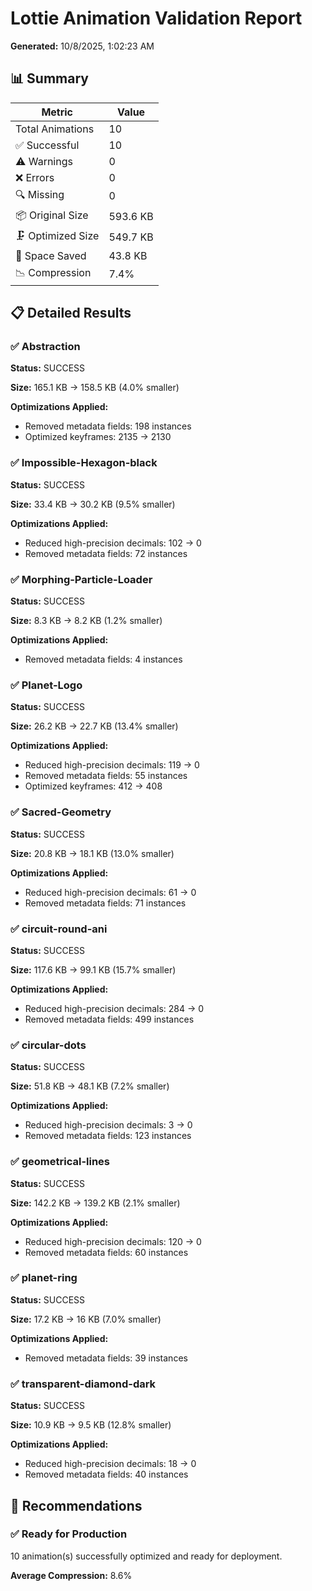 # Lottie Animation Validation Report

**Generated:** 10/8/2025, 1:02:23 AM

## 📊 Summary

| Metric | Value |
|--------|-------|
| Total Animations | 10 |
| ✅ Successful | 10 |
| ⚠️ Warnings | 0 |
| ❌ Errors | 0 |
| 🔍 Missing | 0 |
| 📦 Original Size | 593.6 KB |
| 🗜️ Optimized Size | 549.7 KB |
| 💾 Space Saved | 43.8 KB |
| 📉 Compression | 7.4% |

## 📋 Detailed Results

### ✅ Abstraction

**Status:** SUCCESS

**Size:** 165.1 KB → 158.5 KB (4.0% smaller)

**Optimizations Applied:**
- Removed metadata fields: 198 instances
- Optimized keyframes: 2135 → 2130

### ✅ Impossible-Hexagon-black

**Status:** SUCCESS

**Size:** 33.4 KB → 30.2 KB (9.5% smaller)

**Optimizations Applied:**
- Reduced high-precision decimals: 102 → 0
- Removed metadata fields: 72 instances

### ✅ Morphing-Particle-Loader

**Status:** SUCCESS

**Size:** 8.3 KB → 8.2 KB (1.2% smaller)

**Optimizations Applied:**
- Removed metadata fields: 4 instances

### ✅ Planet-Logo

**Status:** SUCCESS

**Size:** 26.2 KB → 22.7 KB (13.4% smaller)

**Optimizations Applied:**
- Reduced high-precision decimals: 119 → 0
- Removed metadata fields: 55 instances
- Optimized keyframes: 412 → 408

### ✅ Sacred-Geometry

**Status:** SUCCESS

**Size:** 20.8 KB → 18.1 KB (13.0% smaller)

**Optimizations Applied:**
- Reduced high-precision decimals: 61 → 0
- Removed metadata fields: 71 instances

### ✅ circuit-round-ani

**Status:** SUCCESS

**Size:** 117.6 KB → 99.1 KB (15.7% smaller)

**Optimizations Applied:**
- Reduced high-precision decimals: 284 → 0
- Removed metadata fields: 499 instances

### ✅ circular-dots

**Status:** SUCCESS

**Size:** 51.8 KB → 48.1 KB (7.2% smaller)

**Optimizations Applied:**
- Reduced high-precision decimals: 3 → 0
- Removed metadata fields: 123 instances

### ✅ geometrical-lines

**Status:** SUCCESS

**Size:** 142.2 KB → 139.2 KB (2.1% smaller)

**Optimizations Applied:**
- Reduced high-precision decimals: 120 → 0
- Removed metadata fields: 60 instances

### ✅ planet-ring

**Status:** SUCCESS

**Size:** 17.2 KB → 16 KB (7.0% smaller)

**Optimizations Applied:**
- Removed metadata fields: 39 instances

### ✅ transparent-diamond-dark

**Status:** SUCCESS

**Size:** 10.9 KB → 9.5 KB (12.8% smaller)

**Optimizations Applied:**
- Reduced high-precision decimals: 18 → 0
- Removed metadata fields: 40 instances

## 🎯 Recommendations

### ✅ Ready for Production

10 animation(s) successfully optimized and ready for deployment.

**Average Compression:** 8.6%

